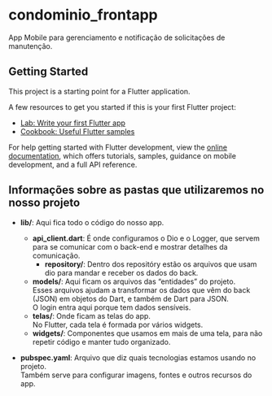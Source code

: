 # condominio_frontapp

App Mobile para gerenciamento e notificação de solicitações de manutenção.

## Getting Started

This project is a starting point for a Flutter application.

A few resources to get you started if this is your first Flutter project:

- [Lab: Write your first Flutter app](https://docs.flutter.dev/get-started/codelab)
- [Cookbook: Useful Flutter samples](https://docs.flutter.dev/cookbook)

For help getting started with Flutter development, view the
[online documentation](https://docs.flutter.dev/), which offers tutorials,
samples, guidance on mobile development, and a full API reference.


## Informações sobre as pastas que utilizaremos no nosso projeto

- **lib/**: Aqui fica todo o código do nosso app.
    - **api_client.dart**: É onde configuramos o Dio e o Logger, que servem para se comunicar com o back-end e mostrar detalhes da comunicação.
        - **repository/**: Dentro dos repositóry estão os arquivos que usam dio para mandar e receber os dados do back.
    - **models/**: Aqui ficam os arquivos das “entidades” do projeto.  
      Esses arquivos ajudam a transformar os dados que vêm do back (JSON) em objetos do Dart, e também de Dart para JSON.  
      O login entra aqui porque tem dados sensíveis.
    - **telas/**: Onde ficam as telas do app.  
      No Flutter, cada tela é formada por vários widgets.
    - **widgets/**: Componentes que usamos em mais de uma tela, para não repetir código e manter tudo organizado.

- **pubspec.yaml**: Arquivo que diz quais tecnologias estamos usando no projeto.  
  Também serve para configurar imagens, fontes e outros recursos do app.